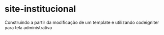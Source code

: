 # site-institucional
Construindo a partir da modificação de um template e utilizando codeigniter para tela administrativa
